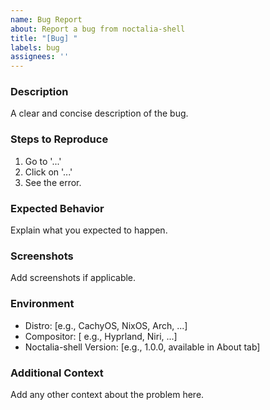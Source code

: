 ```yaml
---
name: Bug Report
about: Report a bug from noctalia-shell
title: "[Bug] "
labels: bug
assignees: ''
---
```


### Description
A clear and concise description of the bug.

### Steps to Reproduce
1. Go to '...'
2. Click on '...'
3. See the error.

### Expected Behavior
Explain what you expected to happen.

### Screenshots
Add screenshots if applicable.

### Environment
- Distro:  [e.g., CachyOS, NixOS, Arch, ...]
- Compositor: [ e.g., Hyprland, Niri, ...]
- Noctalia-shell Version: [e.g., 1.0.0, available in About tab]

### Additional Context
Add any other context about the problem here.
